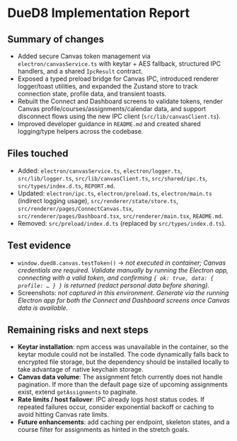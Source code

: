# DueD8 Implementation Report

## Summary of changes
- Added secure Canvas token management via `electron/canvasService.ts` with keytar + AES fallback, structured IPC handlers, and a shared `IpcResult` contract.
- Exposed a typed preload bridge for Canvas IPC, introduced renderer logger/toast utilities, and expanded the Zustand store to track connection state, profile data, and transient toasts.
- Rebuilt the Connect and Dashboard screens to validate tokens, render Canvas profile/courses/assignments/calendar data, and support disconnect flows using the new IPC client (`src/lib/canvasClient.ts`).
- Improved developer guidance in `README.md` and created shared logging/type helpers across the codebase.

## Files touched
- Added: `electron/canvasService.ts`, `electron/logger.ts`, `src/lib/logger.ts`, `src/lib/canvasClient.ts`, `src/shared/ipc.ts`, `src/types/index.d.ts`, `REPORT.md`.
- Updated: `electron/ipc.ts`, `electron/preload.ts`, `electron/main.ts` (indirect logging usage), `src/renderer/state/store.ts`, `src/renderer/pages/ConnectCanvas.tsx`, `src/renderer/pages/Dashboard.tsx`, `src/renderer/main.tsx`, `README.md`.
- Removed: `src/preload/index.d.ts` (replaced by `src/types/index.d.ts`).

## Test evidence
- `window.dued8.canvas.testToken()` → _not executed in container; Canvas credentials are required. Validate manually by running the Electron app, connecting with a valid token, and confirming `{ ok: true, data: { profile: … } }` is returned (redact personal data before sharing)._ 
- Screenshots: _not captured in this environment. Generate via the running Electron app for both the Connect and Dashboard screens once Canvas data is available._

## Remaining risks and next steps
- **Keytar installation**: npm access was unavailable in the container, so the keytar module could not be installed. The code dynamically falls back to encrypted file storage, but the dependency should be installed locally to take advantage of native keychain storage.
- **Canvas data volume**: The assignment fetch currently does not handle pagination. If more than the default page size of upcoming assignments exist, extend `getAssignments` to paginate.
- **Rate limits / host failover**: IPC already logs host status codes. If repeated failures occur, consider exponential backoff or caching to avoid hitting Canvas rate limits.
- **Future enhancements**: add caching per endpoint, skeleton states, and a course filter for assignments as hinted in the stretch goals.
